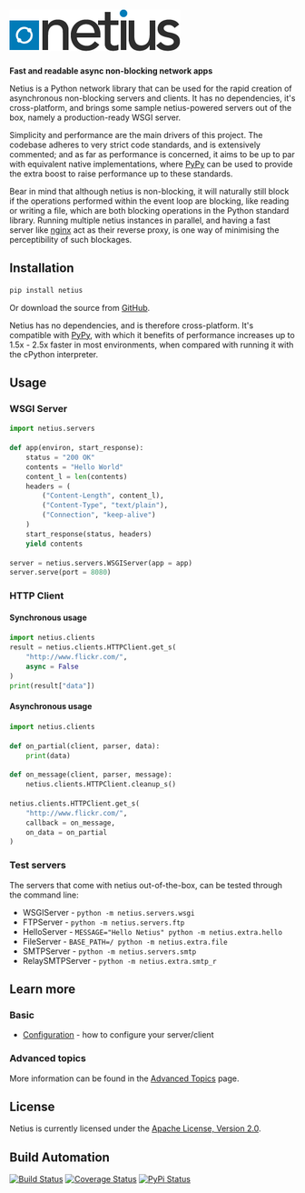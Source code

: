 # [![Netius](res/logo.png)](http://netius.hive.pt)

**Fast and readable async non-blocking network apps**

Netius is a Python network library that can be used for the rapid creation of asynchronous non-blocking
servers and clients. It has no dependencies, it's cross-platform, and brings some sample netius-powered
servers out of the box, namely a production-ready WSGI server.

Simplicity and performance are the main drivers of this project. The codebase adheres to very strict
code standards, and is extensively commented; and as far as performance is concerned, it aims to
be up to par with equivalent native implementations, where [PyPy](http://pypy.org) can be used to
provide the extra boost to raise performance up to these standards.

Bear in mind that although netius is non-blocking, it will naturally still block if the operations
performed within the event loop are blocking, like reading or writing a file, which are both blocking
operations in the Python standard library. Running multiple netius instances in parallel, and having
a fast server like [nginx](http://nginx.org) act as their reverse proxy, is one way of minimising the
perceptibility of such blockages.

## Installation

```bash
pip install netius
```

Or download the source from [GitHub](https://github.com/hivesolutions/netius).

Netius has no dependencies, and is therefore cross-platform. It's compatible with [PyPy](http://pypy.org),
with which it benefits of performance increases up to 1.5x - 2.5x faster in most environments, when
compared with running it with the cPython interpreter.

## Usage

### WSGI Server

```python
import netius.servers

def app(environ, start_response):
    status = "200 OK"
    contents = "Hello World"
    content_l = len(contents)
    headers = (
        ("Content-Length", content_l),
        ("Content-Type", "text/plain"),
        ("Connection", "keep-alive")
    )
    start_response(status, headers)
    yield contents

server = netius.servers.WSGIServer(app = app)
server.serve(port = 8080)
```

### HTTP Client

#### Synchronous usage

```python
import netius.clients
result = netius.clients.HTTPClient.get_s(
    "http://www.flickr.com/",
    async = False
)
print(result["data"])
```
#### Asynchronous usage

```python
import netius.clients

def on_partial(client, parser, data):
    print(data)

def on_message(client, parser, message):
    netius.clients.HTTPClient.cleanup_s()

netius.clients.HTTPClient.get_s(
    "http://www.flickr.com/",
    callback = on_message,
    on_data = on_partial
)
```

### Test servers

The servers that come with netius out-of-the-box, can be tested through the command line:

* WSGIServer - `python -m netius.servers.wsgi`
* FTPServer - `python -m netius.servers.ftp`
* HelloServer - `MESSAGE="Hello Netius" python -m netius.extra.hello`
* FileServer - `BASE_PATH=/ python -m netius.extra.file`
* SMTPServer - `python -m netius.servers.smtp`
* RelaySMTPServer - `python -m netius.extra.smtp_r`

## Learn more

### Basic

* [Configuration](doc/configuration.md) - how to configure your server/client

### Advanced topics

More information can be found in the [Advanced Topics](doc/advanced.md) page.

## License

Netius is currently licensed under the [Apache License, Version 2.0](http://www.apache.org/licenses/).

## Build Automation

[![Build Status](https://travis-ci.org/hivesolutions/netius.svg?branch=master)](https://travis-ci.org/hivesolutions/netius)
[![Coverage Status](https://coveralls.io/repos/hivesolutions/netius/badge.svg?branch=master)](https://coveralls.io/r/hivesolutions/netius?branch=master)
[![PyPi Status](https://img.shields.io/pypi/v/netius.svg)](https://pypi.python.org/pypi/netius)
